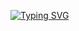 [![Typing SVG](https://readme-typing-svg.demolab.com?font=Rubik+Glitch&pause=1000&color=00FF00&background=000000&random=false&width=435&lines=Hello+I+Am+%5BTh3-C0der%5D;!%CE%9E%F0%9D%95%A3%F0%9D%95%A3%E2%88%85%E5%B0%BA%E3%83%84)](https://git.io/typing-svg)

<!---
Th3-C0der/Th3-C0der is a ✨ special ✨ repository because its `README.md` (this file) appears on your GitHub profile.
You can click the Preview link to take a look at your changes.
--->
